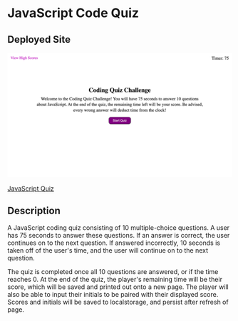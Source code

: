 # JavaScript Code Quiz

## Deployed Site
![screenshot of site](./assets/images/screenshot.png)

[JavaScript Quiz](https://cmskorcz.github.io/javascript-code-quiz/)

## Description
A JavaScript coding quiz consisting of 10 multiple-choice questions. A user has 75 seconds to answer these questions. If an answer is correct, the user continues on to the next question. If answered incorrectly, 10 seconds is taken off of the user's time, and the user will continue on to the next question.

The quiz is completed once all 10 questions are answered, or if the time reaches 0. At the end of the quiz, the player's remaining time will be their score, which will be saved and printed out onto a new page. The player will also be able to input their initials to be paired with their displayed score. Scores and initials will be saved to localstorage, and persist after refresh of page.